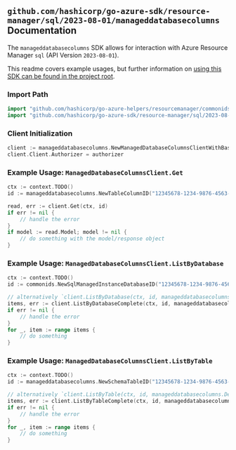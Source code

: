 
## `github.com/hashicorp/go-azure-sdk/resource-manager/sql/2023-08-01/manageddatabasecolumns` Documentation

The `manageddatabasecolumns` SDK allows for interaction with Azure Resource Manager `sql` (API Version `2023-08-01`).

This readme covers example usages, but further information on [using this SDK can be found in the project root](https://github.com/hashicorp/go-azure-sdk/tree/main/docs).

### Import Path

```go
import "github.com/hashicorp/go-azure-helpers/resourcemanager/commonids"
import "github.com/hashicorp/go-azure-sdk/resource-manager/sql/2023-08-01/manageddatabasecolumns"
```


### Client Initialization

```go
client := manageddatabasecolumns.NewManagedDatabaseColumnsClientWithBaseURI("https://management.azure.com")
client.Client.Authorizer = authorizer
```


### Example Usage: `ManagedDatabaseColumnsClient.Get`

```go
ctx := context.TODO()
id := manageddatabasecolumns.NewTableColumnID("12345678-1234-9876-4563-123456789012", "example-resource-group", "managedInstanceName", "databaseName", "schemaName", "tableName", "columnName")

read, err := client.Get(ctx, id)
if err != nil {
	// handle the error
}
if model := read.Model; model != nil {
	// do something with the model/response object
}
```


### Example Usage: `ManagedDatabaseColumnsClient.ListByDatabase`

```go
ctx := context.TODO()
id := commonids.NewSqlManagedInstanceDatabaseID("12345678-1234-9876-4563-123456789012", "example-resource-group", "managedInstanceName", "databaseName")

// alternatively `client.ListByDatabase(ctx, id, manageddatabasecolumns.DefaultListByDatabaseOperationOptions())` can be used to do batched pagination
items, err := client.ListByDatabaseComplete(ctx, id, manageddatabasecolumns.DefaultListByDatabaseOperationOptions())
if err != nil {
	// handle the error
}
for _, item := range items {
	// do something
}
```


### Example Usage: `ManagedDatabaseColumnsClient.ListByTable`

```go
ctx := context.TODO()
id := manageddatabasecolumns.NewSchemaTableID("12345678-1234-9876-4563-123456789012", "example-resource-group", "managedInstanceName", "databaseName", "schemaName", "tableName")

// alternatively `client.ListByTable(ctx, id, manageddatabasecolumns.DefaultListByTableOperationOptions())` can be used to do batched pagination
items, err := client.ListByTableComplete(ctx, id, manageddatabasecolumns.DefaultListByTableOperationOptions())
if err != nil {
	// handle the error
}
for _, item := range items {
	// do something
}
```
